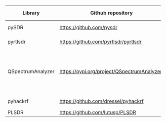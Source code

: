 | Library                       | Github repository                             | Github stars | Demodulation | Waterfall | Comments
| ------------------------------| ----------------------------------------------| -------------| -------------| ----------|---------
| pySDR                         | https://github.com/pysdr                      | 83           | Yes          | Yes       | explains how to create a spectogram and Wav file out of .iq files using scipy, numpy and mathplotlib.
| pyrtlsdr                      | https://github.com/pyrtlsdr/pyrtlsdr          | 548          |  ?           | ?         | Can create samples from SDR data. Does it work only with rtl-sdr?
| QSpectrumAnalyzer             | https://pypi.org/project/QSpectrumAnalyzer/   |              |  ?           | yes       | Can create waterfall from SDR signal. Requires other libraries (PyQt4 / PyQt5 / PySide / PySide2, Qt.py (https://github.com/mottosso/Qt.py), PyQtGraph (http://www.pyqtgraph.org), soapy_power (https://github.com/xmikos/soapy_power),Optional: rx_tools / rtl-sdr / rtl_power_fftw / hackrf)
|pyhackrf                       | https://github.com/dressel/pyhackrf           | 40           | Yes          | ?        | A Python wrappper for libhackrf. Haven't been updated for a while
 PLSDR                          | https://github.com/lutusp/PLSDR               | 149          | ?            | Yes       | SDR application written with python.     